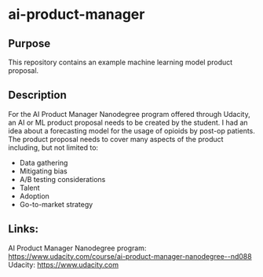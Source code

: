 # ai-product-manager

## Purpose

This repository contains an example machine learning model product proposal.

## Description

For the AI Product Manager Nanodegree program offered through Udacity, an AI or ML product proposal needs to be created by the student. I had an idea about a forecasting model for the usage of opioids by post-op patients. The product proposal needs to cover many aspects of the product including, but not limited to:

+ Data gathering
+ Mitigating bias
+ A/B testing considerations
+ Talent
+ Adoption
+ Go-to-market strategy

## Links:

AI Product Manager Nanodegree program: https://www.udacity.com/course/ai-product-manager-nanodegree--nd088
Udacity: https://www.udacity.com
